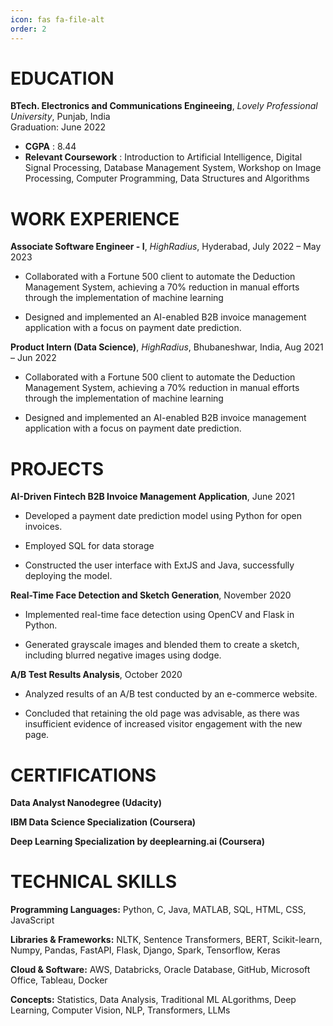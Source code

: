 ```yaml
---
icon: fas fa-file-alt
order: 2
---
```


# EDUCATION

**BTech. Electronics and Communications Engineeing**, _Lovely Professional University_, Punjab, India   
Graduation: June 2022

- **CGPA** : 8.44
- **Relevant Coursework** : Introduction to Artificial Intelligence, Digital Signal Processing, Database Management System, Workshop on Image Processing, Computer Programming, Data Structures and Algorithms

# WORK EXPERIENCE

**Associate Software Engineer - I**, _HighRadius_,  Hyderabad,  July 2022 – May 2023

- Collaborated with a Fortune 500 client to automate the Deduction Management System, achieving a 70% reduction in manual efforts through the implementation of machine learning

- Designed and implemented an AI-enabled B2B invoice management application with a focus on payment date prediction.

**Product Intern (Data Science)**, _HighRadius_, Bhubaneshwar, India, Aug 2021 – Jun 2022

- Collaborated with a Fortune 500 client to automate the Deduction Management System, achieving a 70% reduction in manual efforts through the implementation of machine learning

- Designed and implemented an AI-enabled B2B invoice management application with a focus on payment date prediction.

# PROJECTS

**AI-Driven Fintech B2B Invoice Management Application**, June 2021 

- Developed a payment date prediction model using Python for open invoices.

- Employed SQL for data storage

- Constructed the user interface with ExtJS and Java, successfully deploying the model. 

**Real-Time Face Detection and Sketch Generation**, November 2020

- Implemented real-time face detection using OpenCV and Flask in Python.

- Generated grayscale images and blended them to create a sketch, including blurred negative images using dodge.

**A/B Test Results Analysis**, October 2020

- Analyzed results of an A/B test conducted by an e-commerce website.
  
- Concluded that retaining the old page was advisable, as there was insufficient evidence of increased visitor engagement with the new page.


# CERTIFICATIONS

**Data Analyst Nanodegree (Udacity)**

**IBM Data Science Specialization (Coursera)**

**Deep Learning Specialization by deeplearning.ai (Coursera)**

# TECHNICAL SKILLS

**Programming Languages:** Python, C, Java, MATLAB, SQL, HTML, CSS, JavaScript

**Libraries & Frameworks:** NLTK, Sentence Transformers, BERT, Scikit-learn, Numpy, Pandas, FastAPI, Flask, Django, Spark, Tensorflow, Keras

**Cloud & Software:** AWS, Databricks, Oracle Database, GitHub, Microsoft Office, Tableau, Docker

**Concepts:** Statistics, Data Analysis, Traditional ML ALgorithms, Deep Learning, Computer Vision, NLP, Transformers, LLMs
